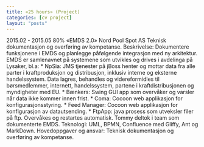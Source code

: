 ```yaml
---
title: «25 hours» (Project)
categories: [cv project]
layout: "posts"
---
```


2015.02 - 2015.05	80%	«EMDS 2.0»
Nord Pool Spot AS
Teknisk dokumentasjon og overføring av kompetanse.
Beskrivelse: Dokumentere funksjonene i EMDS og planlegge påfølgende integrasjon med ny arkitektur. EMDS er samlenavnet på systemene som utvikles og drives i avdelinga på Lysaker, bl.a:
	* NpSia: JMS tjenester på jBoss henter og mottar data fra alle parter i kraftproduksjon og ­distribusjon, inklusiv interne og eksterne handelssystem. Data lagres, behandles og videreformidles til børsmedlemmer, internett, handelssystem, partene i kraftdistribusjonen og myndigheter med EU.
	* Bænkers: Swing GUI app som overvåker og varsler når data ikke kommer innen frist.
	* Coma: Cocoon web applikasjon for konfigurasjonsstyring.
	* Feed Manager: Cocoon web applikasjon for konfigurasjon av datautsending.
	* FtpApp: java prosess som utveksler filer på ftp. Overvåkes og restartes automatisk.
Tommy deltok i team som dokumenterte EMDS.
Teknologi: UML, BPMN, Confluence med Gliffy, Ant og MarkDown.
Hovedoppgaver og ansvar: Teknisk dokumentasjon og overføring av kompetanse.